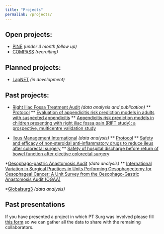```yaml
---
title: "Projects"
permalink: /projects/
---
```

## Open projects:

* [PINE](http://ptsurg.org/pine/) *(under 3 month follow up)*
* [COMPASS](http://eurosurg.org/compass-study-hub/) *(recruiting)*

## Planned projects:

* [LapNET](http://ptsurg.org/lapnet/) *(in development)*

## Past projects:
* [Right Iliac Fossa Treatment Audit](http://wmresearch.org.uk/studies/) *(data analysis and publication)*
** [Protocol](https://bmjopen.bmj.com/content/8/1/e017574)
** [Evaluation of appendicitis risk prediction models in adults with suspected appendicitis](https://bjssjournals.onlinelibrary.wiley.com/doi/10.1002/bjs.11440)
** [Appendicitis risk prediction models in children presenting with right iliac fossa pain (RIFT study): a prospective, multicentre validation study](https://doi.org/10.1016/S2352-4642(20)30006-7)

* [Ileus Management International](http://eurosurg.org/imagine-hub/) *(data analysis)*
** [Protocol](https://onlinelibrary.wiley.com/doi/abs/10.1111/codi.13976)
** [Safety and efficacy of non‐steroidal anti‐inflammatory drugs to reduce ileus after colorectal surgery](https://doi.org/10.1002/bjs.11326)
** [Safety of hospital discharge before return of bowel function after elective colorectal surgery](https://bjssjournals.onlinelibrary.wiley.com/doi/abs/10.1002/bjs.11422)

*[Oesophago-gastric Anastomosis Audit](https://www.ogaa.org.uk/) *(data analysis)*
** [International Variation in Surgical Practices in Units Performing Oesophagectomy for Oesophageal Cancer: A Unit Survey from the Oesophago-Gastric Anastomosis Audit (OGAA)](https://link.springer.com/article/10.1007%2Fs00268-019-05080-1)

*[Globalsurg3](https://globalsurg.org/projects/cohort-studies/globalsurg-3/) *(data analysis)*

## Past presentations
If you have presented a project in which PT Surg was involved please fill [this form](https://goo.gl/forms/Uiji7bUyg4RswNNJ2) so we can gather all the data to share with the remaining collaborators.
